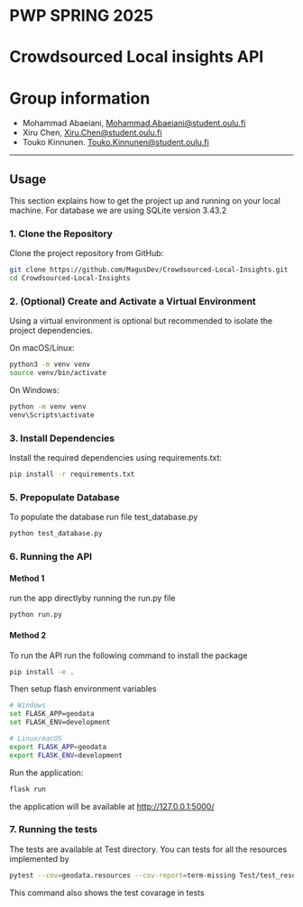 # PWP SPRING 2025

# Crowdsourced Local insights API

# Group information

- Mohammad Abaeiani, [Mohammad.Abaeiani@student.oulu.fi](mailto:Mohammad.Abaeiani@student.oulu.fi)
- Xiru Chen, [Xiru.Chen@student.oulu.fi](mailto:Xiru.Chen@student.oulu.fi)
- Touko Kinnunen. [Touko.Kinnunen@student.oulu.fi](mailto:Touko.Kinnunen@student.oulu.fi)

---

## Usage

This section explains how to get the project up and running on your local machine. For database we are using SQLite version 3.43.2

### 1. Clone the Repository

Clone the project repository from GitHub:

```bash
git clone https://github.com/MagusDev/Crowdsourced-Local-Insights.git
cd Crowdsourced-Local-Insights
```

### 2. (Optional) Create and Activate a Virtual Environment

Using a virtual environment is optional but recommended to isolate the project dependencies.

On macOS/Linux:

```bash
python3 -m venv venv
source venv/bin/activate
```

On Windows:

```bash
python -m venv venv
venv\Scripts\activate
```

### 3. Install Dependencies

Install the required dependencies using requirements.txt:

```bash
pip install -r requirements.txt
```

### 5. Prepopulate Database

To populate the database run file test_database.py

```bash
python test_database.py
```

### 6. Running the API

#### Method 1

run the app directlyby running the run.py file

```bash
python run.py
```

#### Method 2

To run the API run the following command to install the package

```bash
pip install -e .
```

Then setup flash environment variables

```bash
# Windows
set FLASK_APP=geodata
set FLASK_ENV=development

# Linux/macOS
export FLASK_APP=geodata
export FLASK_ENV=development
```

Run the application:

```bash
flask run
```

the application will be available at http://127.0.0.1:5000/

### 7. Running the tests

The tests are available at Test directory. You can tests for all the resources implemented by

```bash
pytest --cov=geodata.resources --cov-report=term-missing Test/test_resources.py
```

This command also shows the test covarage in tests
